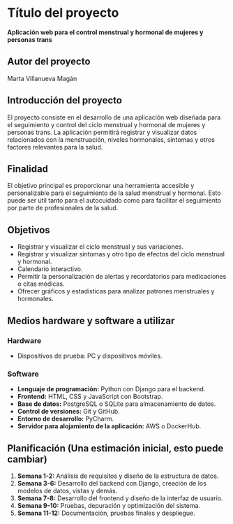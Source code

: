 # Título del proyecto
**Aplicación web para el control menstrual y hormonal de mujeres y personas trans**

## Autor del proyecto
Marta Villanueva Magán

## Introducción del proyecto
El proyecto consiste en el desarrollo de una aplicación web diseñada para el seguimiento y control del ciclo menstrual y hormonal de mujeres y personas trans. La aplicación permitirá registrar y visualizar datos relacionados con la menstruación, niveles hormonales, síntomas y otros factores relevantes para la salud.

## Finalidad
El objetivo principal es proporcionar una herramienta accesible y personalizable para el seguimiento de la salud menstrual y hormonal. Esto puede ser útil tanto para el autocuidado como para facilitar el seguimiento por parte de profesionales de la salud.

## Objetivos
- Registrar y visualizar el ciclo menstrual y sus variaciones.
- Registrar y visualizar síntomas y otro tipo de efectos del ciclo menstrual y hormonal.
- Calendario interactivo.
- Permitir la personalización de alertas y recordatorios para medicaciones o citas médicas.
- Ofrecer gráficos y estadísticas para analizar patrones menstruales y hormonales.

## Medios hardware y software a utilizar

### Hardware
- Dispositivos de prueba: PC y dispositivos móviles.

### Software
- **Lenguaje de programación:** Python con Django para el backend.
- **Frontend:** HTML, CSS y JavaScript con Bootstrap.
- **Base de datos:** PostgreSQL o SQLite para almacenamiento de datos.
- **Control de versiones:** Git y GitHub.
- **Entorno de desarrollo:** PyCharm.
- **Servidor para alojamiento de la aplicación:** AWS o DockerHub.

## Planificación (Una estimación inicial, esto puede cambiar)
1. **Semana 1-2:** Análisis de requisitos y diseño de la estructura de datos.
2. **Semana 3-6:** Desarrollo del backend con Django, creación de los modelos de datos, vistas y demás.
3. **Semana 7-8:** Desarrollo del frontend y diseño de la interfaz de usuario.
5. **Semana 9-10:** Pruebas, depuración y optimización del sistema.
6. **Semana 11-12:** Documentación, pruebas finales y despliegue.
